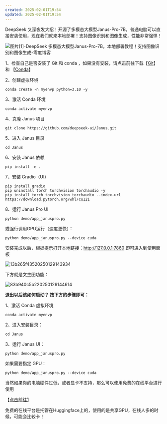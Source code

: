 ```yaml
---
created: 2025-02-01T19:54
updated: 2025-02-01T19:54
---
```

DeepSeek 又深夜发大招！开源了多模态大模型Janus-Pro-7B，普通电脑可以直接安装使用，现在我们就来本地部署！支持图像识别和图像生成，性能非常强悍！

![图片[1]-DeepSeek 多模态大模型Janus-Pro-7B，本地部署教程！支持图像识别和图像生成-零度博客](https://www.freedidi.com/wp-content/uploads/2025/01/72bbf8adec20250129143703-scaled.webp)

1、检查自己是否安装了 Git 和 conda ，如果没有安装，请点击前往下载【[Git](https://git-scm.com/)】和 【[Conda](https://www.anaconda.com/download)】

2、创建虚拟环境

```
conda create -n myenvp python=3.10 -y
```

3、激活 Conda 环境

```
conda activate myenvp
```

4、克隆 Janus 项目

```
git clone https://github.com/deepseek-ai/Janus.git
```

5、进入 Janus 目录

```
cd Janus
```

6、安装 Janus 依赖

```
pip install -e .
```

7、安装 Gradio（UI）

```
pip install gradio
pip uninstall torch torchvision torchaudio -y
pip install torch torchvision torchaudio --index-url https://download.pytorch.org/whl/cu121
```

8、运行 Janus Pro UI

```
python demo/app_januspro.py
```

或强行调用GPU运行（速度更快）：

```
python demo/app_januspro.py --device cuda
```

安装完成以后，根据提示打开本地链接：http://127.0.0.1:7860 即可进入到使用面板

![13b265f43520250129143934](https://www.freedidi.com/wp-content/uploads/2025/01/13b265f43520250129143934-scaled.webp)

下方就是文生图功能：

![83b940c5b220250129144614](https://www.freedidi.com/wp-content/uploads/2025/01/83b940c5b220250129144614-scaled.webp)

**退出以后该如何启动？ 按下方的步骤即可：**

1、激活 Conda 虚拟环境

```
conda activate myenvp
```

2、进入安装目录：

```
cd Janus
```

3、运行 Janus UI：

```
python demo/app_januspro.py
```

如果需要指定 GPU：

```
python demo/app_januspro.py --device cuda
```

当然如果你的电脑硬件过低，或者显卡不支持，那么可以使用免费的在线平台进行使用

【[点击前往](https://huggingface.co/spaces/deepseek-ai/Janus-1.3B)】

免费的在线平台是托管在Huggingface上的，使用的是共享GPU，在线人多的时候，可能会比较卡！